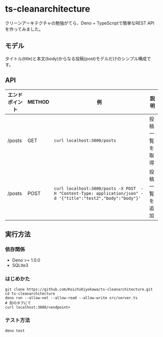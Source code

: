 # ts-cleanarchitecture
クリーンアーキテクチャの勉強がてら、Deno + TypeScriptで簡単なREST APIを作ってみました。

## モデル
タイトル(title)と本文(body)からなる投稿(post)モデルだけのシンプル構成です。

## API
エンドポイント|METHOD|例|説明
--|--|--|--
/posts|GET|`curl localhost:3000/posts`|投稿一覧を取得
/posts|POST|`curl localhost:3000/posts -X POST  -H "Content-Type: application/json" -d '{"title":"test2","body":"body"}'`|投稿一覧を追加

## 実行方法
### 依存関係
- Deno >= 1.0.0
- SQLite3

### はじめかた
```shell
git clone https://github.com/KoichiKiyokawa/ts-cleanarchitecture.git
cd ts-cleanarchitecture
deno run --allow-net --allow-read --allow-write src/server.ts
# 別のタブにて
curl localhost:3000/<endpoint>
```

### テスト方法
```shell
deno test
```
